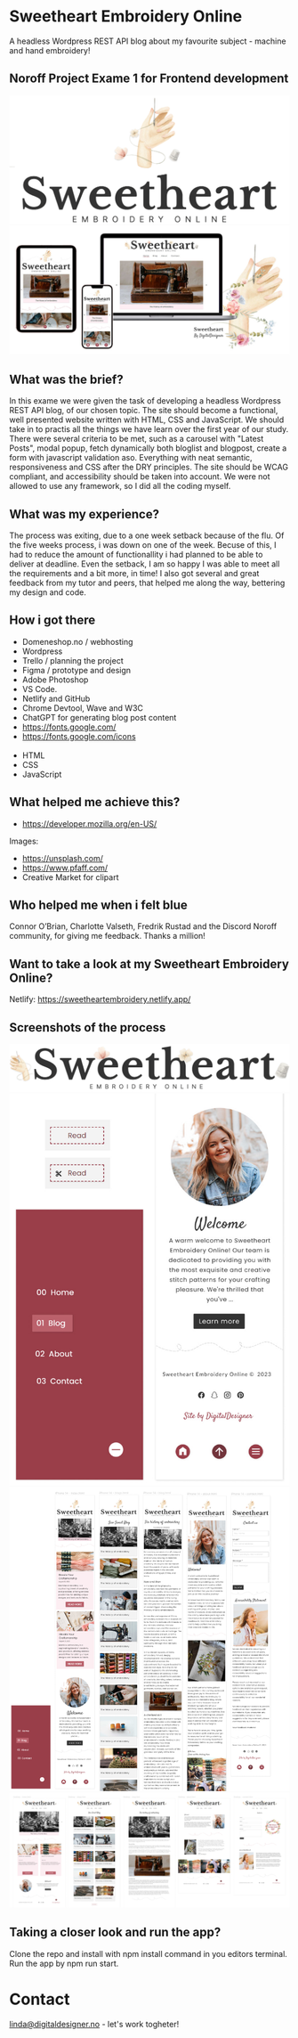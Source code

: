 # Sweetheart Embroidery Online

A headless Wordpress REST API blog about my favourite subject - machine and hand embroidery!

## Noroff Project Exame 1 for Frontend development

<img src="/img/sweetheart_logo-mobile.gif">
<img src="/img/sweetheartembroidery-theproject.jpg">

## What was the brief?

In this exame we were given the task of developing a headless Wordpress REST API blog, of our chosen topic. The site should become a functional, well presented website written with HTML, CSS and JavaScript. We should take in to practis all the things we have learn over the first year of our study. There were several criteria to be met, such as a carousel with "Latest Posts", modal popup, fetch dynamically both bloglist and blogpost, create a form with javascript validation aso. Everything with neat semantic, responsiveness and CSS after the DRY principles. The site should be WCAG compliant, and accessibility should be taken into account.
We were not allowed to use any framework, so I did all the coding myself.

## What was my experience?

The process was exiting, due to a one week setback because of the flu. Of the five weeks process, i was down on one of the week. Becuse of this, I had to reduce the amount of functionallity i had planned to be able to deliver at deadline. Even the setback, I am so happy I was able to meet all the requirements and a bit more, in time! I also got several and great feedback from my tutor and peers, that helped me along the way, bettering my design and code.

## How i got there

- Domeneshop.no / webhosting
- Wordpress
- Trello / planning the project
- Figma / prototype and design
- Adobe Photoshop
- VS Code.
- Netlify and GitHub
- Chrome Devtool, Wave and W3C
- ChatGPT for generating blog post content
- https://fonts.google.com/
- https://fonts.google.com/icons
  <br>
  <br>
- HTML
- CSS
- JavaScript

## What helped me achieve this?

- https://developer.mozilla.org/en-US/

Images:

- https://unsplash.com/
- https://www.pfaff.com/
- Creative Market for clipart

## Who helped me when i felt blue

Connor O’Brian, Charlotte Valseth, Fredrik Rustad and the Discord Noroff community, for giving me feedback. Thanks a million!

## Want to take a look at my Sweetheart Embroidery Online?

Netlify: https://sweetheartembroidery.netlify.app/

## Screenshots of the process

<img src="/img/sweetheart_logo-desktop.gif">

<img src="/img/navbar-discussions.jpg">

<img src="/img/mobile-figma.png">

<img src="/img/desktop-figma.png">

## Taking a closer look and run the app?

Clone the repo and install with npm install command in you editors terminal. Run the app by npm run start.

# Contact
linda@digitaldesigner.no - let's work togheter!
